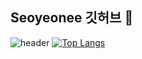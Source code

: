 ## Seoyeonee 깃허브 👋

<!--
**seoyeoneel02/seoyeoneel02** is a ✨ _special_ ✨ repository because its `README.md` (this file) appears on your GitHub profile.

Here are some ideas to get you started:

- 🔭 I’m currently working on ...
- 🌱 I’m currently learning ...
- 👯 I’m looking to collaborate on ...
- 🤔 I’m looking for help with ...
- 💬 Ask me about ...
- 📫 How to reach me: ...
- 😄 Pronouns: ...
- ⚡ Fun fact: ...
-->
![header](https://capsule-render.vercel.app/api?type=waving&color=auto&height=250&section=header&text=SEOYEON%20GitHub&fontSize=50&desc=Hello,%20World!&fontAlignY=40)
[![Top Langs](https://github-readme-stats.vercel.app/api/top-langs/?username=seoyeoneel02)](https://github.com/anuraghazra/github-readme-stats)
